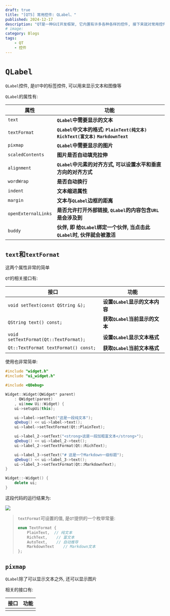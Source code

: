 ```yaml
---
draft: true
title: "[QT5] 常用控件: QLabel、"
published: 2024-12-17
description: "QT是一种GUI开发框架, 它内置有许多各种各样的控件, 接下来就对常用控件做一些介绍"
# image:
category: Blogs
tags:
    - QT
    - 控件
---
```


# `QLabel`

`QLabel`控件, 是`QT`中的标签控件, 可以用来显示文本和图像等

`QLabel`的属性有:

| 属性                | 功能                                                         |
| ------------------- | ------------------------------------------------------------ |
| `text`              | **`QLabel`中需要显示的文本**                                 |
| `textFormat`        | **`QLabel`中文本的格式: `PlainText(纯文本)` `RichText(富文本)` `MarkdownText`** |
| `pixmap`            | **`QLabel`中需要显示的图片**                                 |
| `scaledContents`    | **图片是否自动填充拉伸**                                     |
| `alignment`         | **`QLabel`中元素的对齐方式, 可以设置水平和垂直方向的对齐方式** |
| `wordWrap`          | **是否自动换行**                                             |
| `indent`            | **文本缩进属性**                                             |
| `margin`            | **文本与`QLabel`边框的距离**                                 |
| `openExternalLinks` | **是否允许打开外部链接, `QLabel`的内容包含`URL`是会涉及到**  |
| `buddy`             | **伙伴, 即 给`QLabel`绑定一个伙伴, 当点击此`QLabel`时, 伙伴就会被激活** |

## `text`和`textFormat`

这两个属性非常的简单

`QT`的相关接口有:

| 接口                                  | 功能                           |
| ------------------------------------- | ------------------------------ |
| `void setText(const QString &);`      | **设置`QLabel`显示的文本内容** |
| `QString text() const;`               | **获取`QLabel`当前显示的文本** |
| `void setTextFormat(Qt::TextFormat);` | **设置`QLabel`显示文本格式**   |
| `Qt::TextFormat textFormat() const;`  | **获取`QLabel`当前文本格式**   |

使用也非常简单:

```cpp
#include "widget.h"
#include "ui_widget.h"

#include <QDebug>

Widget::Widget(QWidget* parent)
    : QWidget(parent)
    , ui(new Ui::Widget) {
    ui->setupUi(this);

    ui->label->setText("这是一段纯文本");
    qDebug() << ui->label->text();
    ui->label->setTextFormat(Qt::PlainText);

    ui->label_2->setText("<strong>这是一段加粗富文本</strong>");
    qDebug() << ui->label_2->text();
    ui->label_2->setTextFormat(Qt::RichText);

    ui->label_3->setText("# 这是一个Markdown一级标题");
    qDebug() << ui->label_3->text();
    ui->label_3->setTextFormat(Qt::MarkdownText);
}

Widget::~Widget() {
    delete ui;
}
```

这段代码的运行结果为:

![](https://humid1ch.oss-cn-shanghai.aliyuncs.com/20250722182227451.webp)

> `textFormat`可设置的值, 是`QT`提供的一个枚举常量:
>
> ```cpp
> enum TextFormat {
>     PlainText,  // 纯文本
>     RichText,    // 富文本
>     AutoText,    // 自动推导
>     MarkdownText    // Markdown文本
> };
> ```

## `pixmap`

`QLabel`除了可以显示文本之外, 还可以显示图片

相关的接口有:

| 接口 | 功能 |
| ---- | ---- |
|      |      |
